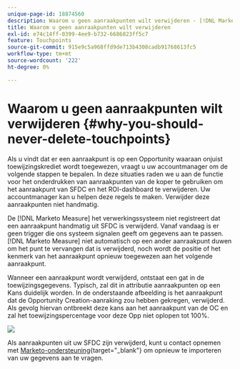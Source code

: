 ```yaml
---
unique-page-id: 18874560
description: Waarom u geen aanraakpunten wilt verwijderen - [!DNL Marketo Measure]
title: Waarom u geen aanraakpunten wilt verwijderen
exl-id: e74c14ff-0399-4ee9-b732-6686823ff5c7
feature: Touchpoints
source-git-commit: 915e9c5a968ffd9de713b4308cadb91768613fc5
workflow-type: tm+mt
source-wordcount: '222'
ht-degree: 0%

---
```


# Waarom u geen aanraakpunten wilt verwijderen {#why-you-should-never-delete-touchpoints}

Als u vindt dat er een aanraakpunt is op een Opportunity waaraan onjuist toewijzingskrediet wordt toegewezen, vraagt u uw accountmanager om de volgende stappen te bepalen. In deze situaties raden we u aan de functie voor het onderdrukken van aanraakpunten van de koper te gebruiken om het aanraakpunt van SFDC en het ROI-dashboard te verwijderen. Uw accountmanager kan u helpen deze regels te maken. Verwijder deze aanraakpunten niet handmatig.

De [!DNL Marketo Measure] het verwerkingssysteem niet registreert dat een aanraakpunt handmatig uit SFDC is verwijderd. Vanaf vandaag is er geen trigger die ons systeem signalen geeft om gegevens aan te passen. [!DNL Marketo Measure] niet automatisch op een ander aanraakpunt duwen om het punt te vervangen dat is verwijderd, noch wordt de positie of het kenmerk van het aanraakpunt opnieuw toegewezen aan het volgende aanraakpunt.

Wanneer een aanraakpunt wordt verwijderd, ontstaat een gat in de toewijzingsgegevens. Typisch, zal dit in attributie aanraakpunten op een Kans duidelijk worden. In de onderstaande afbeelding is het aanraakpunt dat de Opportunity Creation-aanraking zou hebben gekregen, verwijderd. Als gevolg hiervan ontbreekt deze kans aan het aanraakpunt van de OC en zal het toewijzingspercentage voor deze Opp niet oplopen tot 100%.

![](assets/1.png)

Als aanraakpunten uit uw SFDC zijn verwijderd, kunt u contact opnemen met [Marketo-ondersteuning](https://nation.marketo.com/t5/support/ct-p/Support){target="_blank"} om opnieuw te importeren van uw gegevens aan te vragen.
